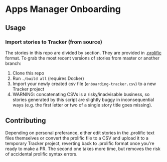 # Apps Manager Onboarding

## Usage
### Import stories to Tracker (from source)
The stories in this repo are divided by section. They are provided in .[prolific](https://github.com/onsi/prolific) format. To grab the most recent versions of stories from master or another branch:

1. Clone this repo
1. Run `./build all` (requires Docker)
1. Import your newly created csv file (`onboarding-tracker.csv`) to a new Tracker project
1. WARNING: concatenating CSVs is a risky/inadvisable business, so stories generated by this script are slightly buggy in inconsequential ways (e.g. the first letter or two of a single story title goes missing).

## Contributing
Depending on personal preferance, either edit stories in the .prolific text files themselves or convert the prolific file to a CSV and upload it to a temporary Tracker project, reverting back to .prolific format once you're ready to make a PR. The second one takes more time, but removes the risk of accidental prolific syntax errors.
